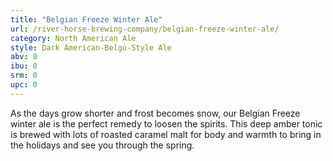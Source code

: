 ```yaml
---
title: "Belgian Freeze Winter Ale"
url: /river-horse-brewing-company/belgian-freeze-winter-ale/
category: North American Ale
style: Dark American-Belgo-Style Ale
abv: 8
ibu: 0
srm: 0
upc: 0
---
```

As the days grow shorter and frost becomes snow, our Belgian Freeze winter ale is the perfect remedy to loosen the spirits. This deep amber tonic is brewed with lots of roasted caramel malt for body and warmth to bring in the holidays and see you through the spring.
